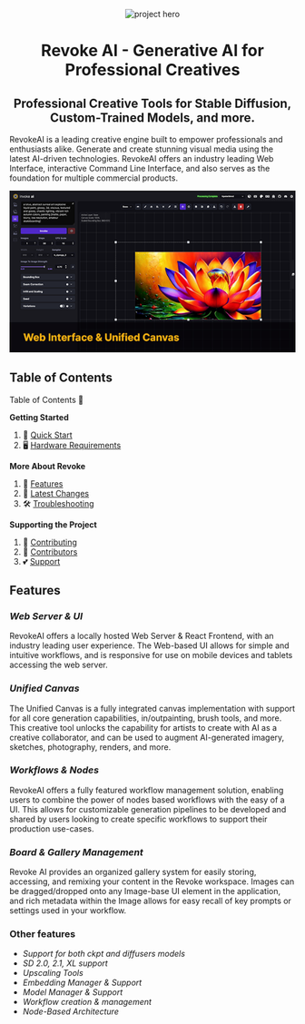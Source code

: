 <div align="center">

![project hero](https://github.com/revoke-ai/RevokeAI/assets/31807370/1a917d94-e099-4fa1-a70f-7dd8d0691018)

# Revoke AI - Generative AI for Professional Creatives
## Professional Creative Tools for Stable Diffusion, Custom-Trained Models, and more. 


</div>

RevokeAI is a leading creative engine built to empower professionals
and enthusiasts alike. Generate and create stunning visual media using
the latest AI-driven technologies. RevokeAI offers an industry leading
Web Interface, interactive Command Line Interface, and also serves as
the foundation for multiple commercial products.

<div align="center">

![canvas preview](https://github.com/notBradPitt/RevokeAI/raw/main/docs/assets/canvas_preview.png)

</div>

## Table of Contents

Table of Contents 📝

**Getting Started**
1. 🏁 [Quick Start](#quick-start) 
3. 🖥️ [Hardware Requirements](#hardware-requirements) 

**More About Revoke**
1. 🌟 [Features](#features) 
2. 📣 [Latest Changes](#latest-changes) 
3. 🛠️ [Troubleshooting](#troubleshooting) 

**Supporting the Project**
1. 🤝 [Contributing](#contributing) 
2. 👥 [Contributors](#contributors) 
3. 💕 [Support](#support) 

## Features

### *Web Server & UI*

RevokeAI offers a locally hosted Web Server & React Frontend, with an industry leading user experience. The Web-based UI allows for simple and intuitive workflows, and is responsive for use on mobile devices and tablets accessing the web server.

### *Unified Canvas*

The Unified Canvas is a fully integrated canvas implementation with support for all core generation capabilities, in/outpainting, brush tools, and more. This creative tool unlocks the capability for artists to create with AI as a creative collaborator, and can be used to augment AI-generated imagery, sketches, photography, renders, and more.

### *Workflows & Nodes*

RevokeAI offers a fully featured workflow management solution, enabling users to combine the power of nodes based workflows with the easy of a UI. This allows for customizable generation pipelines to be developed and shared by users looking to create specific workflows to support their production use-cases.

### *Board & Gallery Management*

Revoke AI provides an organized gallery system for easily storing, accessing, and remixing your content in the Revoke workspace. Images can be dragged/dropped onto any Image-base UI element in the application, and rich metadata within the Image allows for easy recall of key prompts or settings used in your workflow. 

### Other features

- *Support for both ckpt and diffusers models*
- *SD 2.0, 2.1, XL support*
- *Upscaling Tools*
- *Embedding Manager & Support*
- *Model Manager & Support*
- *Workflow creation & management*
- *Node-Based Architecture*



